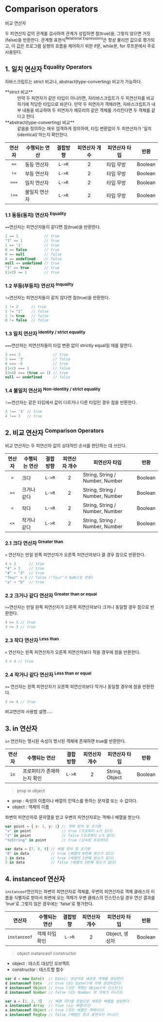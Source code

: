 # Comparison operators

<p class="sub-title">비교 연산자</p>

두 피연산자 값의 관계를 검사하여 관계가 성립하면 참(true)을, 그렇지 않으면 거짓(false)을 반환한다.
관계형 표현식<sup>Relational Expressions</sup>은 항상 불리언 값으로 평가되고, 이 값은 프로그램 실행의 흐름을 제어하기 위한 if문, while문, for 루프문에서 주로 사용된다.

## 1. 일치 연산자 <sup>Equality Operators</sup>

자바스크립트는 strict 비교나, abstract(type-converting) 비교가 가능하다.

<dl>
    <dt>**strict 비교**</dt>
    <dd>만약 두 피연자가 같은 타입이 아니라면, 자라바스크립트가 두 피연산자를 비교하기에 적당한 타입으로 바꾼다. 만약 두 피연자가 객체라면, 자바스크립트가 내부 내용을 비교하여 두 피연자가 메모리의 같은 객체를 가리킨다면 두 객체를 같다고 한다.</dd>
    <dt>**abstract(type-converting) 비교**</dt>
    <dd>같음을 정의하는 매우 엄격하게 정의하여, 타입 변환없이 두 피연산자가 '일치(identical)'하는지 확인한다.</dd>
</dl>

|연산자|수행되는 연산|결합방향|피연산자 개수|피연산자 타입|반환|
|:---:|---|:---:|:---:|---|---|
|`==`|동등 연산자|`L->R`|2|타입 무방|Boolean|
|`!=`|부등 연산자|`L->R`|2|타입 무방|Boolean|
|`===`|일치 연산자|`L->R`|2|타입 무방|Boolean|
|`!==`|불일치 연산자|`L->R`|2|타입 무방|Boolean|

### 1.1 동등(동치) 연산자 <sup>Equality</sup>

`==`연산자는 피연산자들이 같다면 참(true)을 반환한다.

```js
1 == 1            // true
"1" == 1          // true
1 == '1'          // true
0 == false        // true
0 == null         // false
0 == undefined    // false
null == undefined // true
"1" == true       // true
(1<2) == 1        // true
```

### 1.2 부등(부등치) 연산자 <sup>Inquality</sup>

`!=`연산자는 피연산자들이 같지 않다면 참(true)을 반환한다.

```js
1 != 2      // true
1 != "1"    // false
1 != true   // false
0 != false  // false
```

### 1.3 일치 연산자 <sup>Identity / strict equality</sup>

`===`연산자는 피연산자들이 타입 변환 없이 strictly equal일 때를 말한다.

```js
3 === 3               // true
3 === '3'             // false
0 === -0              // true
(1<2) === 1           // false
(3<4) === (true == 1) // true
null == undefined     // false
```

### 1.4 불일치 연산자 <sup>Non-identity / strict equality</sup>

`!==`연산자는 같은 타입에서 값이 다르거나 다른 타입인 경우 참을 반환한다.

```js
3 !== '3' // true
4 !== 3   // true
```

## 2. 비교 연산자 <sup>Comparison Operators</sup>

비교 연산자는 두 피연산자 값의 상대적인 순서를 판단하는 데 쓰인다.

|연산자|수행되는 연산|결합방향|피연산자 개수|피연산자 타입|반환|
|:---:|---|:---:|:---:|---|---|
|`>`|크다|`L->R`|2|String, String / Number, Number|Boolean|
|`>=`|크거나 같다|`L->R`|2|String, String / Number, Number|Boolean|
|`<`|작다|`L->R`|2|String, String / Number, Number|Boolean|
|`<=`|작거나 같다|`L->R`|2|String, String / Number, Number|Boolean|

### 2.1 크다 연산자 <sup>Greater than</sup>

`>` 연산자는 만일 왼쪽 피연산자가 오른쪽 피연산자보다 클 경우 참으로 반환한다.

```js
4 > 3      // true
"4" > 3    // true
"4" > "3"  // true
"four" > 3 // false ("four"가 NaN으로 반환)
"a" < "b"  // true
```

### 2.2 크거나 같다 연산자 <sup>Greater than or equal</sup>

`>=`연산자는 만일 왼쪽 피연산자가 오른쪽 피연산자보다 크거나 동일할 경우 참으로 반환한다.

```js
4 >= 3 // true
3 >= 3 // true
```

### 2.3 작다 연산자 <sup>Less than</sup>

`<` 연산자는 왼쪽 피연산자가 오른쪽 피연산자보다 작을 경우에 참을 반환한다.

```js
3 < 4 // true
```

### 2.4 작거나 같다 연산자 <sup>Less than or equal</sup>

`<=` 연산자는 왼쪽 피연산자가 오른쪽 피연산자보다 작거나 동일할 경우에 참을 반환한다.

```js
3 <= 4 // true
```

비교연산자 사용법 설명.....

## 3. in 연산자

`in` 연산자는 명시된 속성이 명시된 객체에 존재하면 true를 반환한다.

|연산자|수행되는 연산|결합방향|피연산자 개수|피연산자 타입|반환|
|:---:|---|:---:|:---:|---|---|
|`in`|프로퍼티가 존재하는지 확인|`L->R`|2|String, Object|Boolean|

> prop in object

* prop : 속성의 이름이나 배열의 인덱스를 뜻하는 문자열 또는 수 값이다.
* object : 객체의 이름

좌변의 피연산자로 문자열을 받고 우변의 피연산자로는 객체나 배열을 받는다.

```js
var point = { x: 1, y: 1} // 객체 정의 및 초기화
"x" in point              // true (프로퍼티 x가 있다)
"z" in point              // false (프로퍼티 z가 없다)
"toString" in point       // true (상속된 프로퍼티)

var data = [7, 8, 9] // 배열 정의 및 초기화
"0" in data          // true (배열의 0번째 원소가 있다)
1 in data            // true (배열의 1번째 원소가 있다)
3 in data            // false (배열의 3번째 원소가 없다)
```

## 4. instanceof 연산자

`instanceof`연산자는 좌변의 피연산자로 객체를, 우변의 피연산자로 객체 클래스의 이름을 식별자로 받아서 좌변에 오는 객체가 우변 클래스의 인스턴스일 경우 연산 결과를 'true'로 그렇지 않은 경우에는 'false'로 평가한다.

|연산자|수행되는 연산|결합방향|피연산자 개수|피연산자 타입|반환|
|:---:|---|:---:|:---:|---|---|
|`instanceof`|객체 타입 확인|`L->R`|2|Object, 생성자|Boolean|

> object instanceof constructor

* object : 테스트 대상인 오브젝트
* constructor : 테스트할 함수

```js
var d = new Date()  // Date() 생성자로 새로운 객체를 생성한다
d instanceof Date   // true (d는 Date()에 의해 생성되었다)
d instanceof Object // true (모든 객체는 Object의 인스턴스)
d instanceof Number // false (d는 Number 의 객체가 아니다)

var a = [1, 2, 3]   // 배열 리터럴 문법으로 새로운 배열을 생성한다
a instanceof Array  // true (a는 배열이다)
a instanceof Object // true (모든 배열은 객체이다)
a instanceof RegExp // false (배열은 정규 표현식이 아니다)
```